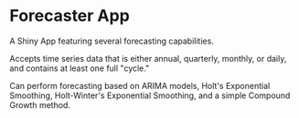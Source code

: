 # Forecaster App  
A Shiny App featuring several forecasting capabilities.

Accepts time series data that is either annual, quarterly, monthly, or daily, and contains at least one full "cycle."

Can perform forecasting based on ARIMA models, Holt's Exponential Smoothing, Holt-Winter's Exponential Smoothing, and a simple Compound Growth method. 